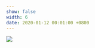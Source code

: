 ```yaml
---
show: false
width: 6
date: 2020-01-12 00:01:00 +0800
---
```

<div>
  <a href="https://github.com/Eli-yu-first" target="_blank"> 
    <img data-src="https://api.star-history.com/svg?repos=luost26/academic-homepage&type=Date" class="lazy w-100 rounded-top" src="{{ '/assets/images/empty_300x200.png' | relative_url }}">
  </a>
<!--   <div class="card-body">
      <a href="https://github.com/Eli-yu-first" target="_blank"> <h5 class="card-title">GitHub Star History</h5> </a>
      <p class="card-text">
        Star history of the GitHub repository of this website.
      </p>
      <p class="card-text"><small><a href="https://github.com/Eli-yu-first" target="_blank">Fellow me!</a></small></p> 
  </div> -->
</div>
